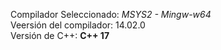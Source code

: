Compilador Seleccionado: *MSYS2 - Mingw-w64*\
Veersión del compilador: 14.02.0\
Versión de C++: **C++ 17**

